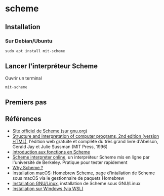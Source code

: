 # scheme

## Installation

### Sur Debian/Ubuntu

~~~
sudo apt install mit-scheme
~~~

## Lancer l'interpréteur Scheme

Ouvrir un terminal

~~~
mit-scheme
~~~

## Premiers pas

## Références

- [Site officiel de Scheme (sur gnu.org)](https://www.gnu.org/software/mit-scheme/)
- [Structure and interpretation of computer programs, 2nd edition (version HTML)](https://mitp-content-server.mit.edu/books/content/sectbyfn/books_pres_0/6515/sicp.zip/full-text/book/book.html), l'édition web gratuite et complète du très grand livre d'Abelson, Gerald Jay et Julie Sussman (MIT Press, 1996)
- [Introduction aux fonctions en Scheme](https://www.shido.info/lisp/scheme4_e.html)
- [Scheme interpreter online](https://inst.eecs.berkeley.edu/~cs61a/fa14/assets/interpreter/scheme.html), un interpréteur Scheme mis en ligne par l'université de Berkeley. Pratique pour tester rapidement
- [Why Scheme ?](https://www.shido.info/lisp/scheme1_e.html)
- [Installation macOS: Homebrew Scheme](https://formulae.brew.sh/formula/mit-scheme), page d'intallation de Scheme sous macOS via le gestionnaire de paquets Homebrew
- [Installation GNU/Linux](https://www.gnu.org/software/mit-scheme/), installation de Scheme sous GNU/Linux
- [Installation sur Windows (via WSL)](https://www.gnu.org/software/mit-scheme/)
